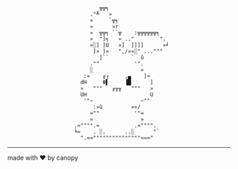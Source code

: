                                  ╦╦╕
                              ."╨   »
                              »     `╦╕
                              »      »r
                              »  ╦╦╕ ``╦    :╦╦╦╦╦╦╕
                              »  "]╕   » .."        ".
                              »░] ]U   »]  ]]]]      »╛
                               ]» ]»   ",/»»░" ..."""
                                 ]``       `  û
                              .""           '".
                              ░               »
                            :»    ╓┌     ,▄    ]»
                           dH     Φ▌     ▐█      ]
                           »   """   ╓╥╥   """   »
                           UH                    U
                            '"~               ~""
                               :»û         »»/
                              ≈""           '"≈
                              »               »
                         .≈"""".≈           .≈"""".
                         ╘≈    . ░.      ..░      "`
                           ".≈≈"""""""""""""""≈≈≈"
---
made with ❤ by canopy
